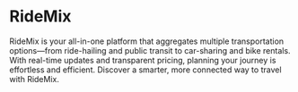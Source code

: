 # RideMix

RideMix is your all-in-one platform that aggregates multiple transportation options—from ride-hailing and public transit to car-sharing and bike rentals. With real-time updates and transparent pricing, planning your journey is effortless and efficient. Discover a smarter, more connected way to travel with RideMix.
